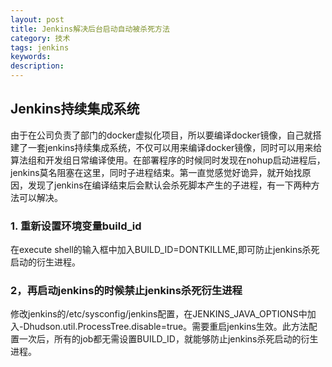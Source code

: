 ```yaml
---
layout: post
title: Jenkins解决后台启动自动被杀死方法
category: 技术
tags: jenkins
keywords: 
description: 
---
```

## Jenkins持续集成系统
由于在公司负责了部门的docker虚拟化项目，所以要编译docker镜像，自己就搭建了一套jenkins持续集成系统，不仅可以用来编译docker镜像，同时可以用来给算法组和开发组日常编译使用。在部署程序的时候同时发现在nohup启动进程后，jenkins莫名阻塞在这里，同时子进程结束。第一直觉感觉好诡异，就开始找原因，发现了jenkins在编译结束后会默认会杀死脚本产生的子进程，有一下两种方法可以解决。

### 1. 重新设置环境变量build_id

在execute shell的输入框中加入BUILD_ID=DONTKILLME,即可防止jenkins杀死启动的衍生进程。

### 2，再启动jenkins的时候禁止jenkins杀死衍生进程

修改jenkins的/etc/sysconfig/jenkins配置，在JENKINS_JAVA_OPTIONS中加入-Dhudson.util.ProcessTree.disable=true。需要重启jenkins生效。此方法配置一次后，所有的job都无需设置BUILD_ID，就能够防止jenkins杀死启动的衍生进程。
